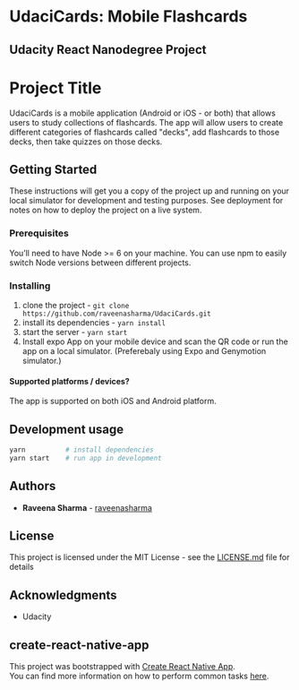 # UdaciCards: Mobile Flashcards
## Udacity React Nanodegree Project 

# Project Title

UdaciCards is a mobile application (Android or iOS - or both) that allows users to study collections of flashcards. The app will allow users to create different categories of flashcards called "decks", add flashcards to those decks, then take quizzes on those decks.

## Getting Started

These instructions will get you a copy of the project up and running on your local simulator for development and testing purposes. See deployment for notes on how to deploy the project on a live system.

### Prerequisites

You’ll need to have Node >= 6 on your machine. You can use npm to easily switch Node versions between different projects.

### Installing

1. clone the project - `git clone https://github.com/raveenasharma/UdaciCards.git`
2. install its dependencies - `yarn install`
3. start the server - `yarn start`
4. Install expo App on your mobile device and scan the QR code or run the app on a local simulator. (Preferebaly using Expo and Genymotion simulator.)

#### Supported platforms / devices?

The app is supported on both iOS and Android platform.


## Development usage

```bash
yarn          # install dependencies
yarn start    # run app in development
```
## Authors

* **Raveena Sharma** - [raveenasharma](https://github.com/raveenasharma)

## License

This project is licensed under the MIT License - see the [LICENSE.md](LICENSE.md) file for details

## Acknowledgments

* Udacity 

## create-react-native-app

This project was bootstrapped with [Create React Native App](https://github.com/react-community/create-react-native-app).  
You can find more information on how to perform common tasks [here](https://github.com/react-community/create-react-native-app/blob/master/react-native-scripts/template/README.md).

[Prettier&Standard]: https://img.shields.io/badge/styled_with-prettier%20and%20standard-brightgreen.svg
